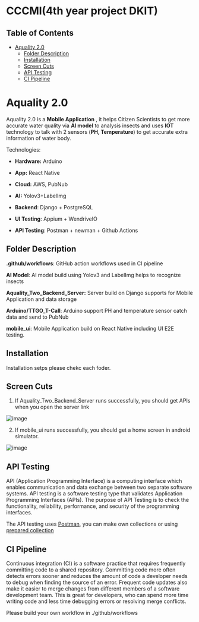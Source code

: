 # CCCMI(4th year project DKIT)

## Table of Contents

- [Aquality 2.0](#aquality)
  - [Folder Description](#folder-description)
  - [Installation](#installation)
  - [Screen Cuts](#screen-cuts)
  - [API Testing](#api-testing)
  - [CI Pipeline ](#ci-pipeline )

# Aquality 2.0

Aquality 2.0 is a **Mobile Application** , it helps Citizen Scientists to get more accurate water quality via **AI model** to analysis insects and uses **IOT** technology to talk with 2 sensors (**PH, Temperature**) to get accurate extra information of water body.

Technologies: 

- **Hardware:** Arduino

- **App:** React Native

- **Cloud:** AWS, PubNub 

- **AI:** Yolov3+LabelImg

- **Backend**: Django + PostgreSQL

- **UI Testing**: Appium + WendriveIO

- **API Testing**: Postman + newman + Github Actions

  

## Folder Description

**.github/workflows**: GitHub action workflows used in CI pipeline

**AI Model**: AI model build using Yolov3 and LabelImg helps to recognize insects

**Aquality_Two_Backend_Server:**  Server build on Django supports for Mobile Application and data storage

**Arduino/TTGO_T-Call**: Arduino support PH and temperature sensor catch data and send to PubNub

**mobile_ui**: Mobile Application build on React Native including UI E2E testing.

## Installation

Installation setps please chekc each foder.

## Screen Cuts

   1. If Aquality_Two_Backend_Server runs successfully, you should get APIs when you open the server link
   
   ![image](https://cdn1.bbcode0.com/uploads/2021/2/11/7da074ece582146b6f1c4d04ad6dfcb2-full.jpg)

   2. If mobile_ui runs successfully, you should get a home screen in android simulator.
   
   ![image](https://cdn1.bbcode0.com/uploads/2021/2/11/f1fd4d8a6359fbac7257c0a2fc0ffcc7-full.png)

## API Testing
   
API (Application Programming Interface) is a computing interface which enables communication and data exchange between two separate software systems. API testing is a software testing type that validates Application Programming Interfaces (APIs). The purpose of API Testing is to check the functionality, reliability, performance, and security of the programming interfaces.
   
The API testing uses [Postman](https://www.postman.com/), you can make own collections or using [prepared collection](https://www.getpostman.com/collections/69a4df7d52a8dc4a21ee)
   
## CI Pipeline 
   
Continuous integration (CI) is a software practice that requires frequently committing code to a shared repository. Committing code more often detects errors sooner and reduces the amount of code a developer needs to debug when finding the source of an error. Frequent code updates also make it easier to merge changes from different members of a software development team. This is great for developers, who can spend more time writing code and less time debugging errors or resolving merge conflicts.
   
Please build your own workflow in ./github/workflows
   
